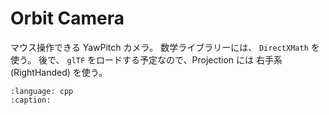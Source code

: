 # Orbit Camera

マウス操作できる YawPitch カメラ。
数学ライブラリーには、 `DirectXMath` を使う。
後で、 `glTF` をロードする予定なので、Projection には 右手系(RightHanded) を使う。

```{literalinclude} ../../lib/banana/orbit_camera.h
:language: cpp
:caption:
```
